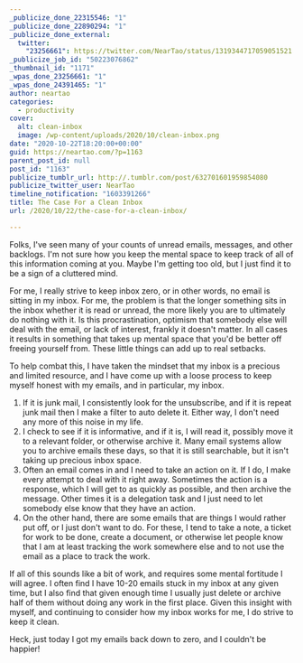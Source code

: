 ```yaml
---
_publicize_done_22315546: "1"
_publicize_done_22890294: "1"
_publicize_done_external:
  twitter:
    "23256661": https://twitter.com/NearTao/status/1319344717059051521
_publicize_job_id: "50223076862"
_thumbnail_id: "1171"
_wpas_done_23256661: "1"
_wpas_done_24391465: "1"
author: neartao
categories:
  - productivity
cover:
  alt: clean-inbox
  image: /wp-content/uploads/2020/10/clean-inbox.png
date: "2020-10-22T18:20:00+00:00"
guid: https://neartao.com/?p=1163
parent_post_id: null
post_id: "1163"
publicize_tumblr_url: http://.tumblr.com/post/632701601959854080
publicize_twitter_user: NearTao
timeline_notification: "1603391266"
title: The Case For a Clean Inbox
url: /2020/10/22/the-case-for-a-clean-inbox/

---
```

Folks, I've seen many of your counts of unread emails, messages, and other backlogs. I'm not sure how you keep the mental space to keep track of all of this information coming at you. Maybe I'm getting too old, but I just find it to be a sign of a cluttered mind.

For me, I really strive to keep inbox zero, or in other words, no email is sitting in my inbox. For me, the problem is that the longer something sits in the inbox whether it is read or unread, the more likely you are to ultimately do nothing with it. Is this procrastination, optimism that somebody else will deal with the email, or lack of interest, frankly it doesn't matter. In all cases it results in something that takes up mental space that you'd be better off freeing yourself from. These little things can add up to real setbacks.

To help combat this, I have taken the mindset that my inbox is a precious and limited resource, and I have come up with a loose process to keep myself honest with my emails, and in particular, my inbox.

1. If it is junk mail, I consistently look for the unsubscribe, and if it is repeat junk mail then I make a filter to auto delete it. Either way, I don't need any more of this noise in my life.
1. I check to see if it is informative, and if it is, I will read it, possibly move it to a relevant folder, or otherwise archive it. Many email systems allow you to archive emails these days, so that it is still searchable, but it isn't taking up precious inbox space.
1. Often an email comes in and I need to take an action on it. If I do, I make every attempt to deal with it right away. Sometimes the action is a response, which I will get to as quickly as possible, and then archive the message. Other times it is a delegation task and I just need to let somebody else know that they have an action.
1. On the other hand, there are some emails that are things I would rather put off, or I just don't want to do. For these, I tend to take a note, a ticket for work to be done, create a document, or otherwise let people know that I am at least tracking the work somewhere else and to not use the email as a place to track the work.

If all of this sounds like a bit of work, and requires some mental fortitude I will agree. I often find I have 10-20 emails stuck in my inbox at any given time, but I also find that given enough time I usually just delete or archive half of them without doing any work in the first place. Given this insight with myself, and continuing to consider how my inbox works for me, I do strive to keep it clean.

Heck, just today I got my emails back down to zero, and I couldn't be happier!
